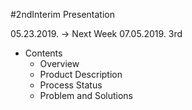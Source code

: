 #2ndInterim Presentation

05.23.2019. -> Next Week
07.05.2019. 3rd
* Contents
   * Overview
   * Product Description
   * Process Status
   * Problem and Solutions
